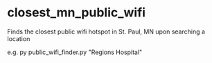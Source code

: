 # closest_mn_public_wifi
Finds the closest public wifi hotspot in St. Paul, MN upon searching a location


e.g. py public_wifi_finder.py "Regions Hospital"
